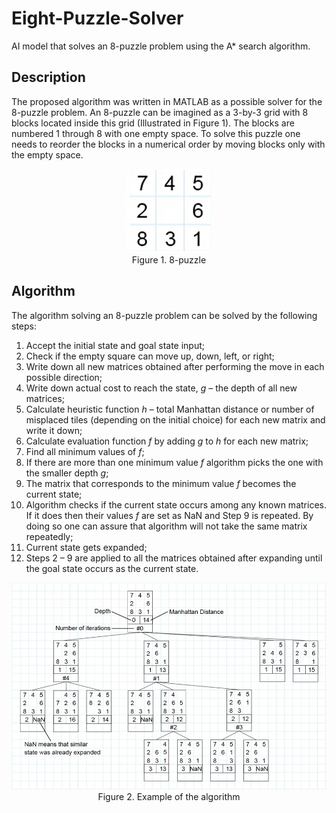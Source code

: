 # Eight-Puzzle-Solver
AI model that solves an 8-puzzle problem using the A* search algorithm.

## Description

The proposed algorithm was written in MATLAB as a possible solver for the 8-puzzle problem.
An 8-puzzle can be imagined as a 3-by-3 grid with 8 blocks located inside this grid (Illustrated in Figure 1). The blocks are numbered 1 through 8 with one empty space. To solve this puzzle one needs to reorder the blocks in a numerical order by moving blocks only with the empty space.

<p align="center"> <img src="8-puzzle.jpg" /> <br /> Figure 1. 8-puzzle </p>

## Algorithm

The algorithm solving an 8-puzzle problem can be solved by the following steps:
1. Accept the initial state and goal state input;
2. Check if the empty square can move up, down, left, or right;
3. Write down all new matrices obtained after performing the move in each possible direction;
4. Write down actual cost to reach the state, _g_ – the depth of all new matrices;
5. Calculate heuristic function _h_ – total Manhattan distance or number of misplaced tiles (depending on the initial choice) for each new matrix and write it down;
6. Calculate evaluation function _f_ by adding _g_ to _h_ for each new matrix;
7. Find all minimum values of _f_;
8. If there are more than one minimum value _f_ algorithm picks the one with the smaller depth _g_;
9. The matrix that corresponds to the minimum value _f_ becomes the current state;
10. Algorithm checks if the current state occurs among any known matrices. If it does then their values _f_ are set as NaN and Step 9 is repeated. By doing so one can assure that algorithm will not take the same matrix repeatedly;
11. Current state gets expanded;
12. Steps 2 – 9 are applied to all the matrices obtained after expanding until the goal state occurs as the current state.

<p align="center"> <img src="algorithm-1.jpg" /> <br /> Figure 2. Example of the algorithm </p>
